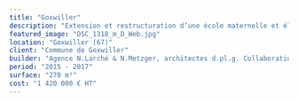 ```yaml
---
title: "Goxwiller"
description: "Extension et restructuration d’une école maternelle et élémentaire"
featured_image: "DSC_1318_m_D_Web.jpg"
location: "Goxwiller (67)"
client: "Commune de Goxwiller"
builder: "Agence N.Larché & N.Metzger, architectes d.pl.g. Collaboration en tant qu’Architecte DE salarié Echoes, SIB Etudes, Sedime, EFTE Ing., Fluid’IT"
period: "2015 - 2017"
surface: "270 m²"
cost: "1 420 000 € HT"
---
```



